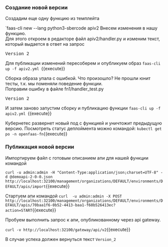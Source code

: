 ###  Создание новой версии
Создадим еще одну функцию из темплейта

`faas-cli new --lang python3-sbercode apiv2
Внесем изменения в нашу функцию.  
Для этого откроем в редакторе файл apiv2/handler.py и изменим текст, который выдается в ответ на запрос

<pre class="file" data-filename="./apiv2/handler.py" data-target="insert" data-marker="Hello from OpenFaaS!">
Version_2</pre>

Для публикации изменений пересоберем и опубликуем образ
`faas-cli up -f apiv2.yml `{{execute}}

Сборка образа упала с ошибкой. Что произошло? Не прошли юнит тесты, т.к. мы поменяли поведение функции.  
Поправим ошибку в файле fn1/handler_test.py

<pre class="file" data-filename="./apiv2/handler_test.py" data-target="insert" data-marker="Hello from OpenFaaS!">
Version_2</pre>

И затем заново запустим сборку и публикацию функции
`faas-cli up -f apiv2.yml `{{execute}}

Кубернетес развернет новый под с функцией и уничтожит предыдущую версию. Посмотреть статус деплоймента можно командой:
`kubectl get po -n openfaas-fn`{{execute}}

### Публикация новой версии

Импортируем файл с готовым описанием апи для нашей функции командой

`curl -u admin:admin -H "Content-Type:application/json;charset=UTF-8" -d @demoapi-2-0-0.json    http://localhost:32100/management/organizations/DEFAULT/environments/DEFAULT/apis/import`{{execute}}

Стартуем апи командой
`curl  -u admin:admin -X POST http://localhost:32100/management/organizations/DEFAULT/environments/DEFAULT/apis/70baa1f6-0b52-4413-baa1-f60b526413ec?action=START`{{execute}}

Пробуем выполнить запрос к апи, опубликованному через api gateway.

`curl -v http://localhost:32100/gateway/api/v2`{{execute}}

В случае успеха должен вернуться текст `Version_2`
